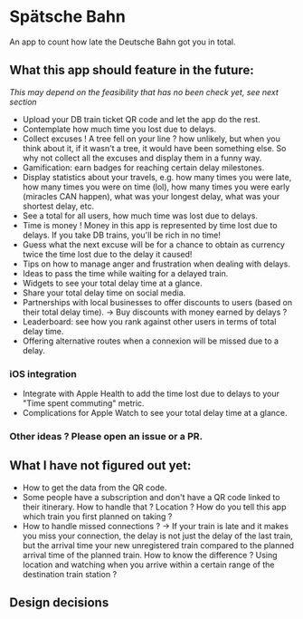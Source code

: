 # Spätsche Bahn
An app to count how late the Deutsche Bahn got you in total.

## What this app should feature in the future:
*This may depend on the feasibility that has no been check yet, see next section*
- Upload your DB train ticket QR code and let the app do the rest.
- Contemplate how much time you lost due to delays.
- Collect excuses ! A tree fell on your line ? how unlikely, but when you think about it, if it wasn't a tree, it would have been something else. So why not collect all the excuses and display them in a funny way.
- Gamification: earn badges for reaching certain delay milestones.
- Display statistics about your travels, e.g. how many times you were late, how many times you were on time (lol), how many times you were early (miracles CAN happen), what was your longest delay, what was your shortest delay, etc.
- See a total for all users, how much time was lost due to delays.
- Time is money ! Money in this app is represented by time lost due to delays. If you take DB trains, you'll be rich in no time!
- Guess what the next excuse will be for a chance to obtain as currency twice the time lost due to the delay it caused!
- Tips on how to manage anger and frustration when dealing with delays.
- Ideas to pass the time while waiting for a delayed train.
- Widgets to see your total delay time at a glance.
- Share your total delay time on social media.
- Partnerships with local businesses to offer discounts to users (based on their total delay time).
-> Buy discounts with money earned by delays ?
- Leaderboard: see how you rank against other users in terms of total delay time.
- Offering alternative routes when a connexion will be missed due to a delay.

### iOS integration
- Integrate with Apple Health to add the time lost due to delays to your "Time spent commuting" metric.
- Complications for Apple Watch to see your total delay time at a glance.


### Other ideas ? Please open an issue or a PR.

## What I have not figured out yet:
- How to get the data from the QR code.
- Some people have a subscription and don't have a QR code linked to their itinerary. How to handle that ? Location ? How do you tell this app which train you first planned on taking ?
- How to handle missed connections ?
-> If your train is late and it makes you miss your connection, the delay is not just the delay of the last train, but the arrival time your new unregistered train compared to the planned arrival time of the planned train. How to know the difference ? Using location and watching when you arrive within a certain range of the destination train station ?

## Design decisions
